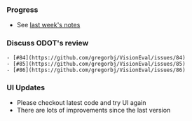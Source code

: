 ### Progress 
  - See [last week's notes](https://github.com/gregorbj/VisionEval/wiki/Project-Meeting-2017.04.07)

### Discuss ODOT's review
    - [#84](https://github.com/gregorbj/VisionEval/issues/84)
    - [#85](https://github.com/gregorbj/VisionEval/issues/85)
    - [#86](https://github.com/gregorbj/VisionEval/issues/86)

### UI Updates
  - Please checkout latest code and try UI again
  - There are lots of improvements since the last version